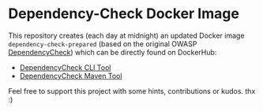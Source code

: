 # Dependency-Check Docker Image
This repository creates (each day at midnight) an updated Docker image `dependency-check-prepared` (based on the original OWASP [DependencyCheck](https://github.com/jeremylong/DependencyCheck)) which can be directly found on DockerHub:
- [DependencyCheck CLI Tool](https://hub.docker.com/r/daniiiol/dependency-check-prepared)
- [DependencyCheck Maven Tool](https://hub.docker.com/r/daniiiol/dependency-check-maven-prepared)

Feel free to support this project with some hints, contributions or kudos. thx :)
